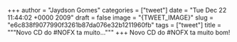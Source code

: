 
+++
author = "Jaydson Gomes"
categories = ["tweet"]
date = "Tue Dec 22 11:44:02 +0000 2009"
draft = false
image = "{TWEET_IMAGE}"
slug = "e6c838f9077990f3261b87da076e32b1211960fb"
tags = ["tweet"]
title = """Novo CD do #NOFX ta muito..."""
+++
Novo CD do #NOFX ta muito bom!
